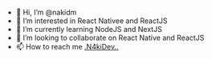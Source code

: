 - 👋 Hi, I’m @nakidm
- 👀 I’m interested in React Nativee and ReactJS
- 🌱 I’m currently learning NodeJS and NextJS
- 💞️ I’m looking to collaborate on React Native and ReactJS
- 📫 How to reach me [.N4kiDev..](https://www.facebook.com/nakidev)

<!---
nakidm/nakidm is a ✨ special ✨ repository because its `README.md` (this file) appears on your GitHub profile.
You can click the Preview link to take a look at your changes.
--->
